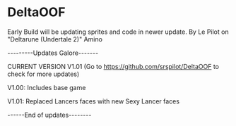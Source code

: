 # DeltaOOF

Early Build will be updating sprites and code in newer update.
By Le Pilot on "Deltarune (Undertale 2)" Amino

---------Updates Galore-------

CURRENT VERSION V1.01 
(Go to https://github.com/srspilot/DeltaOOF to check for more updates)

V1.00: Includes base game

V1.01: Replaced Lancers faces with new Sexy Lancer faces

------End of updates--------
